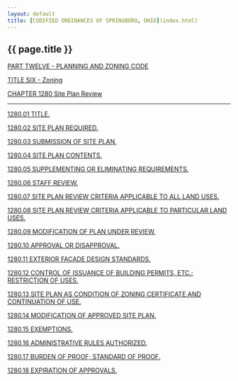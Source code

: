 ```yaml
---
layout: default 
title: [CODIFIED ORDINANCES OF SPRINGBORO, OHIO](index.html) 
---
```


{{ page.title }}
----------------

[PART TWELVE - PLANNING AND ZONING CODE](465ba412.html)

[TITLE SIX - Zoning](4c61a412.html)

[CHAPTER 1280 Site Plan Review](54f1a412.html)

---

[1280.01 TITLE.](550ca412.html)

[1280.02 SITE PLAN REQUIRED.](5510a412.html)

[1280.03 SUBMISSION OF SITE PLAN.](5515a412.html)

[1280.04 SITE PLAN CONTENTS.](5521a412.html)

[1280.05 SUPPLEMENTING OR ELIMINATING REQUIREMENTS.](553ba412.html)

[1280.06 STAFF REVIEW.](5545a412.html)

[1280.07 SITE PLAN REVIEW CRITERIA APPLICABLE TO ALL LAND
USES.](554ba412.html)

[1280.08 SITE PLAN REVIEW CRITERIA APPLICABLE TO PARTICULAR LAND
USES.](5559a412.html)

[1280.09 MODIFICATION OF PLAN UNDER REVIEW.](5596a412.html)

[1280.10 APPROVAL OR DISAPPROVAL.](559da412.html)

[1280.11 EXTERIOR FACADE DESIGN STANDARDS.](55a6a412.html)

[1280.12 CONTROL OF ISSUANCE OF BUILDING PERMITS, ETC.; RESTRICTION OF
USES.](55aaa412.html)

[1280.13 SITE PLAN AS CONDITION OF ZONING CERTIFICATE AND CONTINUATION
OF USE.](55aea412.html)

[1280.14 MODIFICATION OF APPROVED SITE PLAN.](55b2a412.html)

[1280.15 EXEMPTIONS.](55b6a412.html)

[1280.16 ADMINISTRATIVE RULES AUTHORIZED.](55c6a412.html)

[1280.17 BURDEN OF PROOF; STANDARD OF PROOF.](55caa412.html)

[1280.18 EXPIRATION OF APPROVALS.](55cea412.html)
